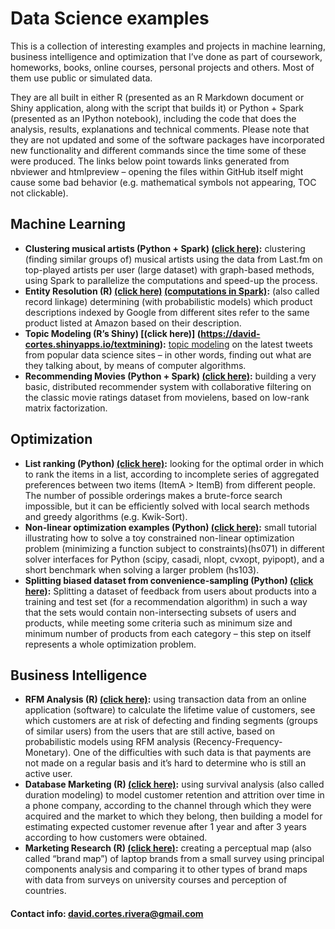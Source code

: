 # Data Science examples

This is a collection of interesting examples and projects in machine learning, business intelligence and optimization that I’ve done as part of coursework, homeworks, books, online courses, personal projects and others. Most of them use public or simulated data.

They are all built in either R (presented as an R Markdown document or Shiny application, along with the script that builds it) or Python + Spark (presented as an IPython notebook), including the code that does the analysis, results, explanations and technical comments. Please note that they are not updated and some of the software packages have incorporated new functionality and different commands since the time some of these were produced. The links below point towards links generated from nbviewer and htmlpreview – opening the files within GitHub itself might cause some bad behavior (e.g. mathematical symbols not appearing, TOC not clickable).

## Machine Learning
* **Clustering musical artists (Python + Spark) [(click here)](http://nbviewer.ipython.org/github/david-cortes/datascienceprojects/blob/master/machine_learning/clustering_fm_artists.ipynb):** clustering (finding similar groups of) musical artists using the data from Last.fm on top-played artists per user (large dataset) with graph-based methods, using Spark to parallelize the computations and speed-up the process.
* **Entity Resolution (R) [(click here)](http://htmlpreview.github.io/?https://github.com/david-cortes/datascienceprojects/blob/master/machine_learning/entity_resolution.html) [(computations in Spark)](https://github.com/david-cortes/datascienceprojects/blob/master/machine_learning/heavy_computations.ipynb):** (also called record linkage) determining (with probabilistic models) which product descriptions indexed by Google from different sites refer to the same product listed at Amazon based on their description.
* **Topic Modeling (R’s Shiny) [(click here)] (https://david-cortes.shinyapps.io/textmining):** [topic modeling]( https://en.wikipedia.org/wiki/Topic_model) on the latest tweets from popular data science sites – in other words, finding out what are they talking about, by means of computer algorithms.
* **Recommending Movies (Python + Spark) [(click here)](https://github.com/david-cortes/datascienceprojects/blob/master/machine_learning/recommender_system.ipynb):** building a very basic, distributed recommender system with collaborative filtering on the classic movie ratings dataset from movielens, based on low-rank matrix factorization.


## Optimization
* **List ranking (Python) [(click here)](http://nbviewer.ipython.org/github/david-cortes/datascienceprojects/blob/master/optimization/list_optimization.ipynb):** looking for the optimal order in which to rank the items in a list, according to incomplete series of aggregated preferences between two items (ItemA > ItemB) from different people. The number of possible orderings makes a brute-force search impossible, but it can be efficiently solved with local search methods and greedy algorithms (e.g. Kwik-Sort).
* **Non-linear optimization examples (Python) [(click here)](http://nbviewer.ipython.org/github/david-cortes/datascienceprojects/blob/master/optimization/nonlinearopt.ipynb):** small tutorial illustrating how to solve a toy constrained non-linear optimization problem (minimizing a function subject to constraints)(hs071) in different solver interfaces for Python (scipy, casadi, nlopt, cvxopt, pyipopt), and a short benchmark when solving a larger problem (hs103).
* **Splitting biased dataset from convenience-sampling (Python) [(click here)](http://nbviewer.ipython.org/github/david-cortes/datascienceprojects/blob/master/optimization/dataset_splitting.ipynb):** Splitting a dataset of feedback from users about products into a training and test set (for a recommendation algorithm) in such a way that the sets would contain non-intersecting subsets of users and products, while meeting some criteria such as minimum size and minimum number of products from each category – this step on itself represents a whole optimization problem.


## Business Intelligence
* **RFM Analysis (R) [(click here)](http://htmlpreview.github.io/?https://github.com/david-cortes/datascienceprojects/blob/master/business_intelligence/rfm.html):** using transaction data from an online application (software) to calculate the lifetime value of customers, see which customers are at risk of defecting and finding segments (groups of similar users) from the users that are still active, based on probabilistic models using RFM analysis (Recency-Frequency-Monetary). One of the difficulties with such data is that payments are not made on a regular basis and it’s hard to determine who is still an active user.
* **Database Marketing (R) [(click here)](http://htmlpreview.github.io/?https://github.com/david-cortes/datascienceprojects/blob/master/business_intelligence/database_marketing.html):** using survival analysis (also called duration modeling) to model customer retention and attrition over time in a phone company, according to the channel through which they were acquired and the market to which they belong, then building a model for estimating expected customer revenue after 1 year and after 3 years according to how customers were obtained.
* **Marketing Research (R) [(click here)](http://htmlpreview.github.io/?https://github.com/david-cortes/datascienceprojects/blob/master/business_intelligence/perceptual_map.html):** creating a perceptual map (also called “brand map”) of laptop brands from a small survey using principal components analysis and comparing it to other types of brand maps with data from surveys on university courses and perception of countries.


#### Contact info: david.cortes.rivera@gmail.com
